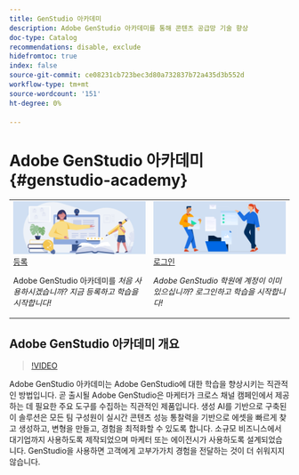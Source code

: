 ```yaml
---
title: GenStudio 아카데미
description: Adobe GenStudio 아카데미를 통해 콘텐츠 공급망 기술 향상
doc-type: Catalog
recommendations: disable, exclude
hidefromtoc: true
index: false
source-git-commit: ce08231cb723bec3d80a732837b72a435d3b552d
workflow-type: tm+mt
source-wordcount: '151'
ht-degree: 0%

---
```



# Adobe GenStudio 아카데미 {#genstudio-academy}

<table>
<tr>
  <td>
    <a href="https://learningmanager.adobe.com/accountiplogin?ipId=16970&amp;accesskey=c4988oojirhb5">
      <img alt="Adobe GenStudio 아카데미 등록" src="/help/assets/card-create-assets.png" />
    </a>
    <div>
      <a href="https://learningmanager.adobe.com/accountiplogin?ipId=16970&amp;accesskey=c4988oojirhb5">
    등록
    </a>
    </div>
    <p>
    Adobe GenStudio 아카데미를 <em>처음 사용하시겠습니까? 지금 등록하고 학습을 시작합니다!</em>
    <p>
  </td>
  <td>
    <a href="https://genstudioacademy.adobelearningmanager.com/">
    <img alt="Adobe GenStudio 아카데미에 로그인" src="/help/assets/card-manage-content.png" />
    </a>
    <div>
    <a href="https://genstudioacademy.adobelearningmanager.com/">
    로그인
    </a>
    </div>
    <p>
    <em>Adobe GenStudio 학원에 계정이 이미 있으십니까? 로그인하고 학습을 시작합니다!</em>
    </p>
  </td>
</tr>
</table>


## Adobe GenStudio 아카데미 개요

>[!VIDEO](https://video.tv.adobe.com/v/3434938?autoplay=true&end=replay)

Adobe GenStudio 아카데미는 Adobe GenStudio에 대한 학습을 향상시키는 직관적인 방법입니다. 곧 출시될 Adobe GenStudio은 마케터가 크로스 채널 캠페인에서 제공하는 데 필요한 주요 도구를 수집하는 직관적인 제품입니다. 생성 AI를 기반으로 구축된 이 솔루션은 모든 팀 구성원이 실시간 콘텐츠 성능 통찰력을 기반으로 에셋을 빠르게 찾고 생성하고, 변형을 만들고, 경험을 최적화할 수 있도록 합니다. 소규모 비즈니스에서 대기업까지 사용하도록 제작되었으며 마케터 또는 에이전시가 사용하도록 설계되었습니다. GenStudio을 사용하면 고객에게 고부가가치 경험을 전달하는 것이 더 쉬워지지 않습니다.
